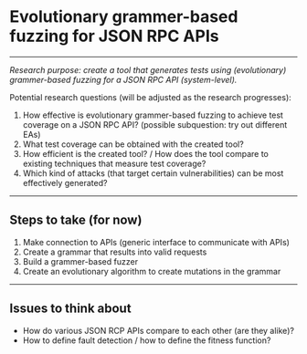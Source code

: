 # Evolutionary grammer-based fuzzing for JSON RPC APIs

 - - - -

*Research purpose: create a tool that generates tests using (evolutionary) grammer-based fuzzing for a JSON RPC API (system-level).*

Potential research questions (will be adjusted as the research progresses):
1. How effective is evolutionary grammer-based fuzzing to achieve test coverage on a JSON RPC API? (possible subquestion: try out different EAs)
2. What test coverage can be obtained with the created tool?
3. How efficient is the created tool? / How does the tool compare to existing techniques that measure test coverage?
4. Which kind of attacks (that target certain vulnerabilities) can be most effectively generated?

 - - - -

## Steps to take (for now)
1. Make connection to APIs (generic interface to communicate with APIs)
2. Create a grammar that results into valid requests
3. Build a grammer-based fuzzer
4. Create an evolutionary algorithm to create mutations in the grammar

 - - - -

## Issues to think about
* How do various JSON RCP APIs compare to each other (are they alike)?
* How to define fault detection / how to define the fitness function?